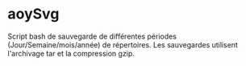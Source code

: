# aoySvg
Script bash de sauvegarde de différentes périodes (Jour/Semaine/mois/année) de répertoires.
Les sauvegardes utilisent l'archivage tar et la compression gzip.

